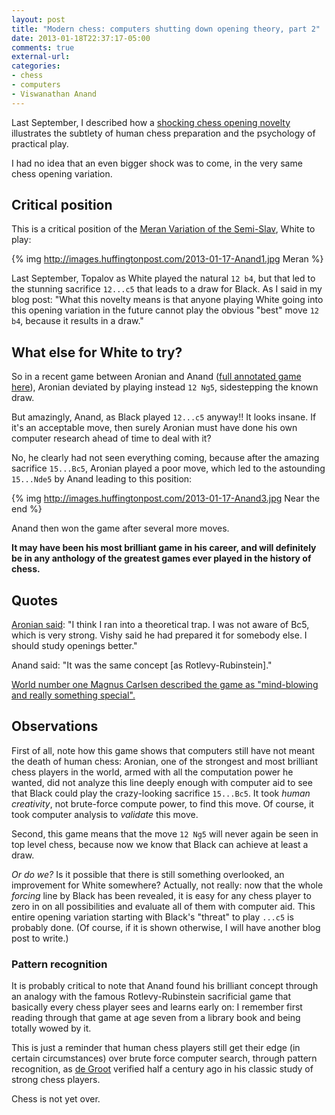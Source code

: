 ```yaml
---
layout: post
title: "Modern chess: computers shutting down opening theory, part 2"
date: 2013-01-18T22:37:17-05:00
comments: true
external-url: 
categories: 
- chess
- computers
- Viswanathan Anand
---
```

Last September, I described how a [shocking chess opening novelty](/blog/2012/09/24/a-fact-of-modern-chess-computers-shutting-down-opening-theory/) illustrates the subtlety of human chess preparation and the psychology of practical play.

I had no idea that an even bigger shock was to come, in the very same chess opening variation.

## Critical position

This is a critical position of the [Meran Variation of the Semi-Slav](http://en.wikipedia.org/wiki/Semi-Slav_Defense#Meran_Variation:_6.Bd3), White to play:

{% img http://images.huffingtonpost.com/2013-01-17-Anand1.jpg Meran %}

Last September, Topalov as White played the natural `12 b4`, but that led to the stunning sacrifice `12...c5` that leads to a draw for Black. As I said in my blog post: "What this novelty means is that anyone playing White going into this opening variation in the future cannot play the obvious "best" move `12 b4`, because it results in a draw."

## What else for White to try?

So in a recent game between Aronian and Anand ([full annotated game here](http://www.huffingtonpost.com/lubomir-kavalek/amazing-chess-brilliancy_b_2497593.html)), Aronian deviated by playing instead `12 Ng5`, sidestepping the known draw.

But amazingly, Anand, as Black played `12...c5` anyway!! It looks insane. If it's an acceptable move, then surely Aronian must have done his own computer research ahead of time to deal with it?

No, he clearly had not seen everything coming, because after the amazing sacrifice `15...Bc5`, Aronian played a poor move, which led to the astounding `15...Nde5` by Anand leading to this position:

{% img http://images.huffingtonpost.com/2013-01-17-Anand3.jpg Near the end %}

Anand then won the game after several more moves.

**It may have been his most brilliant game in his career, and will definitely be in any anthology of the greatest games ever played in the history of chess.**

## Quotes

[Aronian said](http://en.chessbase.com/home/TabId/211/PostId/4008776): "I think I ran into a theoretical trap. I was not aware of Bc5, which is very strong. Vishy said he had prepared it for somebody else. I should study openings better."

Anand said: "It was the same concept [as Rotlevy-Rubinstein]."

[World number one Magnus Carlsen described the game as "mind-blowing and really something special".](http://www.telegraph.co.uk/culture/chess/9806562/Anand-crushes-Aronian.html)

## Observations

First of all, note how this game shows that computers still have not meant the death of human chess: Aronian, one of the strongest and most brilliant chess players in the world, armed with all the computation power he wanted, did not analyze this line deeply enough with computer aid to see that Black could play the crazy-looking sacrifice `15...Bc5`. It took *human creativity*, not brute-force compute power, to find this move. Of course, it took computer analysis to *validate* this move.

Second, this game means that the move `12 Ng5` will never again be seen in top level chess, because now we know that Black can achieve at least a draw.

*Or do we?* Is it possible that there is still something overlooked, an improvement for White somewhere? Actually, not really: now that the whole *forcing* line by Black has been revealed, it is easy for any chess player to zero in on all possibilities and evaluate all of them with computer aid. This entire opening variation starting with Black's "threat" to play `...c5` is probably done. (Of course, if it is shown otherwise, I will have another blog post to write.)

### Pattern recognition

It is probably critical to note that Anand found his brilliant concept through an analogy with the famous Rotlevy-Rubinstein sacrificial game that basically every chess player sees and learns early on: I remember first reading through that game at age seven from a library book and being totally wowed by it.

This is just a reminder that human chess players still get their edge (in certain circumstances) over brute force computer search, through pattern recognition, as [de Groot](http://en.wikipedia.org/wiki/Adriaan_de_Groot) verified half a century ago in his classic study of strong chess players.

Chess is not yet over.
